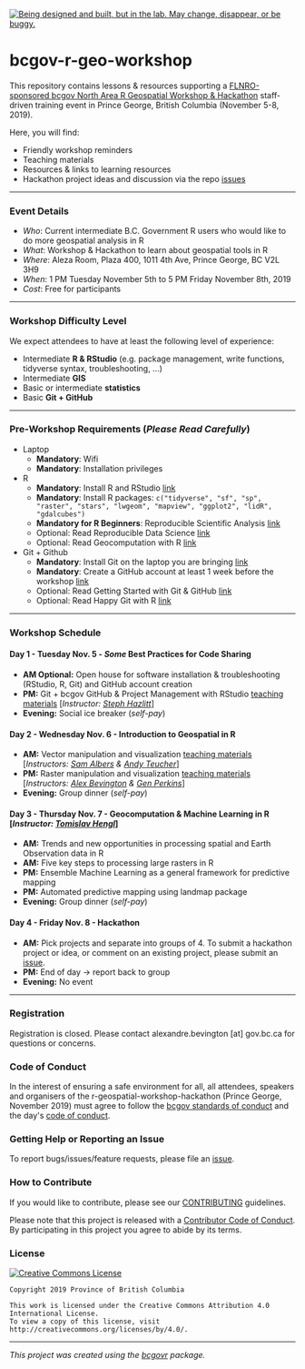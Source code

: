 <a id="devex-badge" rel="Exploration" href="https://github.com/BCDevExchange/assets/blob/master/README.md"><img alt="Being designed and built, but in the lab. May change, disappear, or be buggy." style="border-width:0" src="https://assets.bcdevexchange.org/images/badges/exploration.svg" title="Being designed and built, but in the lab. May change, disappear, or be buggy." /></a>


# bcgov-r-geo-workshop

This repository contains lessons & resources supporting a [FLNRO-sponsored bcgov North Area R Geospatial Workshop & Hackathon](https://github.com/bcgov/bcgov-data-science-cop/tree/master/2019/2019-11-05_r-spatial-pg) staff-driven training event in Prince George, British Columbia (November 5-8, 2019).


Here, you will find:

- Friendly workshop reminders
- Teaching materials
- Resources & links to learning resources
- Hackathon project ideas and discussion via the repo [issues](https://github.com/bcgov/bcgov-r-geo-workshop/issues) 

------

### Event Details 
- _Who_: Current intermediate B.C. Government R users who would like to do more geospatial analysis in R
- _What_: Workshop & Hackathon to learn about geospatial tools in R
- _Where_: Aleza Room, Plaza 400, 1011 4th Ave, Prince George, BC V2L 3H9
- _When_: 1 PM Tuesday November 5th to 5 PM Friday November 8th, 2019
- _Cost_: Free for participants


------

### Workshop Difficulty Level
We expect attendees to have at least the following level of experience:

  - Intermediate **R & RStudio** (e.g. package management, write functions, tidyverse syntax, troubleshooting, ...)
  - Intermediate **GIS** 
  - Basic or intermediate **statistics**
  - Basic **Git + GitHub**
  
------

### Pre-Workshop Requirements (_Please Read Carefully_)
- Laptop 
  - **Mandatory**: Wifi 
  - **Mandatory**: Installation privileges
- R
  - **Mandatory**: Install R and RStudio [link](https://github.com/bcgov/bcgov-data-science-resources/wiki/Installing-R-&-RStudio)
  - **Mandatory**: Install R packages: `c("tidyverse", "sf", "sp", "raster", "stars", "lwgeom", "mapview", "ggplot2", "lidR", "gdalcubes")`
  - **Mandatory for R Beginners**: Reproducible Scientific Analysis [link](https://swcarpentry.github.io/r-novice-gapminder/)
  - Optional: Read Reproducible Data Science [link](https://r4ds.had.co.nz/)
  - Optional: Read Geocomputation with R [link](https://geocompr.robinlovelace.net/)
- Git + Github
  - **Mandatory**: Install Git on the laptop you are bringing  [link](https://git-scm.com/)
  - **Mandatory**: Create a GitHub account at least 1 week before the workshop [link](https://github.com/)
  - Optional: Read Getting Started with Git & GitHub [link](https://github.com/bcgov/bcgov-data-science-resources/wiki/Getting-Started-with-Git-&-GitHub)
  - Optional: Read Happy Git with R [link](https://happygitwithr.com/)

------

### Workshop Schedule

#### Day 1 - Tuesday Nov. 5 - _Some_ Best Practices for Code Sharing
- **AM Optional:** Open house for software installation & troubleshooting (RStudio, R, Git) and GitHub account creation
- **PM:** Git + bcgov GitHub & Project Management with RStudio [teaching materials](https://github.com/bcgov/bcgov-r-geo-workshop/tree/master/20191105_Day_1_PM_Intro) [_Instructor: [Steph Hazlitt](https://github.com/stephhazlitt)_]
-	**Evening:** Social ice breaker (_self-pay_)

#### Day 2 - Wednesday Nov. 6 - Introduction to Geospatial in R 
-	**AM:** Vector manipulation and visualization [teaching materials](https://github.com/bcgov/bcgov-r-geo-workshop/tree/master/20191106_Day_2_AM_Vector) [_Instructors: [Sam Albers](https://github.com/boshek) & [Andy Teucher](https://github.com/ateucher)_]
-	**PM:** Raster manipulation and visualization [teaching materials](https://github.com/bcgov/bcgov-r-geo-workshop/tree/master/20191106_Day_2_PM_Raster) [_Instructors: [Alex Bevington](https://github.com/bevingtona) & [Gen Perkins](https://github.com/gcperk)_]
-	**Evening:** Group dinner (_self-pay_)

#### Day 3 - Thursday Nov. 7 - Geocomputation & Machine Learning in R [_Instructor: [Tomislav Hengl](https://github.com/thengl)_] 
-	**AM:** Trends and new opportunities in processing spatial and Earth Observation data in R
- **AM:** Five key steps to processing large rasters in R
- **PM:** Ensemble Machine Learning as a general framework for predictive mapping 
- **PM:** Automated predictive mapping using landmap package
-	**Evening:** Group dinner (_self-pay_)

#### Day 4 - Friday Nov. 8 - Hackathon
-	**AM:** Pick projects and separate into groups of 4. To submit a hackathon project or idea, or comment on an existing project, please submit an  [issue](https://github.com/bcgov/bcgov-r-geo-workshop/issues?q=is%3Aissue+is%3Aopen+label%3A%22geospatial+hackathon%22).
-	**PM:** End of day -> report back to group
-	**Evening:** No event
 
------

### Registration

Registration is closed. Please contact alexandre.bevington [at] gov.bc.ca  for questions or concerns. 


### Code of Conduct

In the interest of ensuring a safe environment for all,  all attendees, speakers and organisers of the r-geospatial-workshop-hackathon (Prince George, November 2019) must agree to follow the [bcgov standards of conduct](https://www2.gov.bc.ca/gov/content/careers-myhr/about-the-bc-public-service/ethics-standards-of-conduct/standards-of-conduct) and the day's [code of conduct](https://www.contributor-covenant.org/version/1/4/code-of-conduct).


### Getting Help or Reporting an Issue

To report bugs/issues/feature requests, please file an [issue](https://github.com/bcgov/bcgov-r-geo-workshop/issues/).


### How to Contribute

If you would like to contribute, please see our [CONTRIBUTING](CONTRIBUTING.md) guidelines.

Please note that this project is released with a [Contributor Code of Conduct](CODE_OF_CONDUCT.md). By participating in this project you agree to abide by its terms.


### License

[![Creative Commons License](https://i.creativecommons.org/l/by/4.0/88x31.png)](http://creativecommons.org/licenses/by/4.0/)

```
Copyright 2019 Province of British Columbia

This work is licensed under the Creative Commons Attribution 4.0 International License.
To view a copy of this license, visit http://creativecommons.org/licenses/by/4.0/.
```
---
*This project was created using the [bcgovr](https://github.com/bcgov/bcgovr) package.* 
